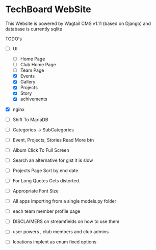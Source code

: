 # TechBoard WebSite

This Website is powered by Wagtail CMS v1.11 (based on Django) and database is currently sqlite

TODO's

- [ ] UI

	- [ ] Home Page
	- [ ] Club Home Page
	- [ ] Team Page
	- [x] Events
	- [x] Gallery
	- [x] Projects
	- [x] Story
	- [x] achivements

- [x] nginx
- [ ] Shift To MariaDB
- [ ] Categories -> SubCategories
- [ ] Event, Projects, Stories Read More btn
- [ ] Album Click To Full Screen
- [ ] Search an alternative for gist it is slow
- [ ] Projects Page Sort by end date.
- [ ] For Long Quotes Gets distorted.
- [ ] Appropriate Font Size
- [ ] All apps importing from a single models.py folder
- [ ] each team member profile page
- [ ] DISCLAIMERS on streamfields on how to use them
- [ ] user powers , club members and club admins
- [ ] lcoations implent as enum fixed options
